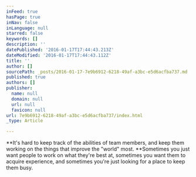 ```yaml
---
inFeed: true
hasPage: true
inNav: false
inLanguage: null
starred: false
keywords: []
description: ''
datePublished: '2016-01-17T17:44:43.213Z'
dateModified: '2016-01-17T17:44:43.112Z'
title: ''
author: []
sourcePath: _posts/2016-01-17-7e9b6912-6218-49af-a3bc-e5d6acfba737.md
published: true
authors: []
publisher:
  name: null
  domain: null
  url: null
  favicon: null
url: 7e9b6912-6218-49af-a3bc-e5d6acfba737/index.html
_type: Article

---
```

**It's hard to keep track of the abilities of team members, and keep them working on the things that improve the "world" most.  **Sometimes you just want people to work on what they're best at, sometimes you want them to acquire experience, and sometimes you're just looking for a place to keep them busy.